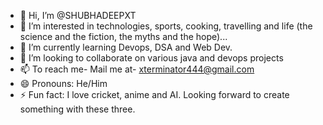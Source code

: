 - 👋 Hi, I’m @SHUBHADEEPXT
- 👀 I’m interested in technologies, sports, cooking, travelling and life (the science and the fiction, the myths and the hope)... 
- 🌱 I’m currently learning Devops, DSA and Web Dev.
- 💞️ I’m looking to collaborate on various java and devops projects
- 📫 To reach me- Mail me at- xterminator444@gmail.com
- 😄 Pronouns: He/Him
- ⚡ Fun fact: I love cricket, anime and AI. Looking forward to create something with these three.

<!---
SHUBHADEEPXT/SHUBHADEEPXT is a ✨ special ✨ repository because its `README.md` (this file) appears on your GitHub profile.
You can click the Preview link to take a look at your changes.
--->
